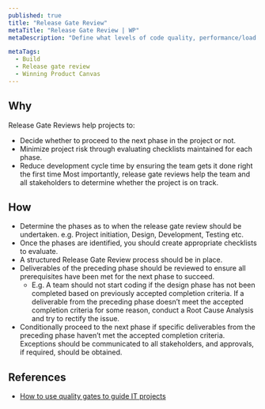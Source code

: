 ```yaml
---
published: true
title: "Release Gate Review"
metaTitle: "Release Gate Review | WP"
metaDescription: "Define what levels of code quality, performance/load testing matrices that qualify as passed for a production release. Implement automation or manual verification."

metaTags:
  - Build
  - Release gate review
  - Winning Product Canvas
---
```


## Why
Release Gate Reviews help projects to:
- Decide whether to proceed to the next phase in the project or not.
- Minimize project risk through evaluating checklists maintained for each phase.
- Reduce development cycle time by ensuring the team gets it done right the first time Most importantly, release gate reviews help the team and all stakeholders to determine whether the project is on track.


## How

- Determine the phases as to when the release gate review should be undertaken. e.g. Project initiation, Design, Development, Testing etc.
- Once the phases are identified, you should create appropriate checklists to evaluate.
- A structured Release Gate Review process should be in place.
- Deliverables of the preceding phase should be reviewed to ensure all prerequisites have been met for the next phase to succeed.
  - E.g. A team should not start coding if the design phase has not been completed based on previously accepted completion criteria. If a deliverable from the preceding phase doesn’t meet the accepted completion criteria for some reason, conduct a Root Cause Analysis and try to rectify the issue.
- Conditionally proceed to the next phase if specific deliverables from the preceding phase haven’t met the accepted completion criteria. Exceptions should be communicated to all stakeholders, and approvals, if required, should be obtained.

## References
- [How to use quality gates to guide IT projects](https://www.techrepublic.com/article/how-to-use-quality-gates-to-guide-it-projects/)

